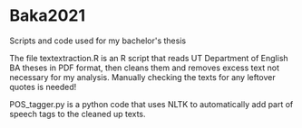 # Baka2021
Scripts and code used for my bachelor's thesis

The file textextraction.R is an R script that reads UT Department of English BA theses in PDF format, then cleans them and removes excess text not necessary for my analysis.
Manually checking the texts for any leftover quotes is needed!

POS_tagger.py is a python code that uses NLTK to automatically add part of speech tags to the cleaned up texts.
